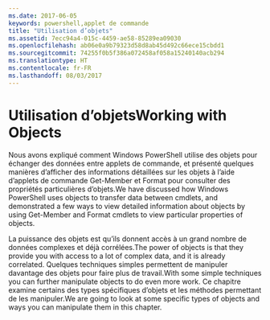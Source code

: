 ```yaml
---
ms.date: 2017-06-05
keywords: powershell,applet de commande
title: "Utilisation d’objets"
ms.assetid: 7ecc94a4-015c-4459-ae58-85289ea09030
ms.openlocfilehash: ab06e0a9b79323d58d8ab45d492c66ece15cbdd1
ms.sourcegitcommit: 74255f0b5f386a072458af058a15240140acb294
ms.translationtype: HT
ms.contentlocale: fr-FR
ms.lasthandoff: 08/03/2017
---
```

# <a name="working-with-objects"></a><span data-ttu-id="892d9-103">Utilisation d’objets</span><span class="sxs-lookup"><span data-stu-id="892d9-103">Working with Objects</span></span>
<span data-ttu-id="892d9-104">Nous avons expliqué comment Windows PowerShell utilise des objets pour échanger des données entre applets de commande, et présenté quelques manières d’afficher des informations détaillées sur les objets à l’aide d’applets de commande Get-Member et Format pour consulter des propriétés particulières d’objets.</span><span class="sxs-lookup"><span data-stu-id="892d9-104">We have discussed how Windows PowerShell uses objects to transfer data between cmdlets, and demonstrated a few ways to view detailed information about objects by using Get-Member and Format cmdlets to view particular properties of objects.</span></span>

<span data-ttu-id="892d9-105">La puissance des objets est qu’ils donnent accès à un grand nombre de données complexes et déjà corrélées.</span><span class="sxs-lookup"><span data-stu-id="892d9-105">The power of objects is that they provide you with access to a lot of complex data, and it is already correlated.</span></span> <span data-ttu-id="892d9-106">Quelques techniques simples permettent de manipuler davantage des objets pour faire plus de travail.</span><span class="sxs-lookup"><span data-stu-id="892d9-106">With some simple techniques you can further manipulate objects to do even more work.</span></span> <span data-ttu-id="892d9-107">Ce chapitre examine certains des types spécifiques d’objets et les méthodes permettant de les manipuler.</span><span class="sxs-lookup"><span data-stu-id="892d9-107">We are going to look at some specific types of objects and ways you can manipulate them in this chapter.</span></span>

